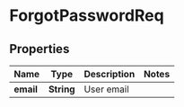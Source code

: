 
# ForgotPasswordReq

## Properties
Name | Type | Description | Notes
------------ | ------------- | ------------- | -------------
**email** | **String** | User email | 



